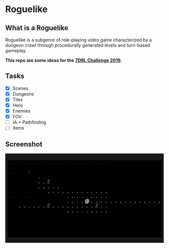 # Roguelike

## What is a Roguelike

Roguelike is a subgenre of role-playing video game characterized by a dungeon crawl through procedurally generated levels and turn-based gameplay.

__This repo are some ideas for the [7DRL Challenge 2019](https://itch.io/jam/7drl-challenge-2019).__

## Tasks

- [x] Scenes
- [x] Dungeons
- [x] Tiles
- [x] Hero
- [x] Enemies
- [x] FOV
- [ ] IA + Pathfinding
- [ ] Items

## Screenshot

<p align="center">
  <img src="screenshots/roguelike-1.png" alt="Roguelike"/>
</p>

